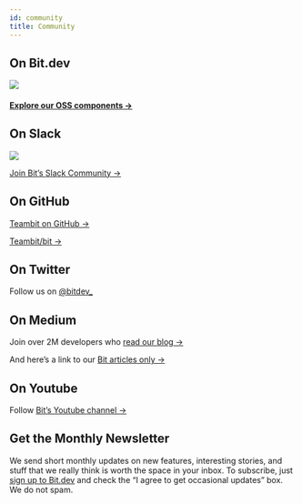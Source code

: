 ```yaml
---
id: community
title: Community
---
```



## On Bit.dev  

<a href="https://bit.dev/teambit/~collections">
    <img src="https://storage.googleapis.com/static.bit.dev/harmony-docs/teambit-org.png"></img>
</a> 

#### [Explore our OSS components ->](https://bit.dev/teambit/~collections)  


## On Slack  

<a href="https://www.youtube.com/watch?v=yDjTcBKXKDE&t">
    <img src="https://storage.googleapis.com/static.bit.dev/harmony-docs/communityx3.png"></img>
</a>

[Join Bit’s Slack Community ->](https://join.slack.com/t/bit-dev-community/shared_invite/enQtNzM2NzQ3MTQzMTg3LWI2YmFmZjQwMTkxNmFmNTVkYzU2MGI2YjgwMmJlZDdkNWVhOGIzZDFlYjg4MGRmOTM4ODAxNTIxMTMwNWVhMzg)  

## On GitHub  

[Teambit on GitHub ->](https://github.com/teambit)

[Teambit/bit ->](https://github.com/teambit/bit)

## On Twitter

Follow us on [@bitdev_](https://twitter.com/bitdev_)

## On Medium

Join over 2M developers who [read our blog ->](https://blog.bitsrc.io/)

And here’s a link to our [Bit articles only ->](https://blog.bitsrc.io/)

## On Youtube

Follow [Bit’s Youtube channel ->](https://www.youtube.com/channel/UCuNkM3qIO79Q3-VrkcDiXfw)


## Get the Monthly Newsletter

We send short monthly updates on new features, interesting stories, and stuff that we really think is worth the space in your inbox. To subscribe, just [sign up to Bit.dev](https://bit.dev/signup) and check the “I agree to get occasional updates” box. We do not spam.
